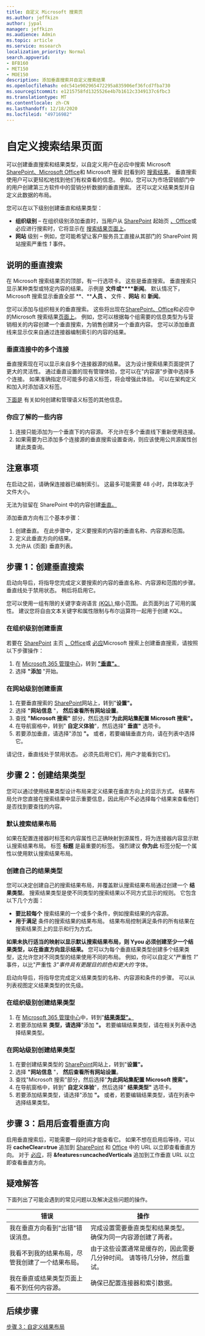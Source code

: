 ```yaml
---
title: 自定义 Microsoft 搜索页
ms.author: jeffkizn
author: jypal
manager: jeffkizn
ms.audience: Admin
ms.topic: article
ms.service: mssearch
localization_priority: Normal
search.appverid:
- BFB160
- MET150
- MOE150
description: 添加垂直搜索并自定义搜索结果
ms.openlocfilehash: edc541e902965472295a835906ef36fcd7fba730
ms.sourcegitcommit: e1215758fd1325526e4b7b1612c3349137c6fbc3
ms.translationtype: MT
ms.contentlocale: zh-CN
ms.lasthandoff: 12/18/2020
ms.locfileid: "49716982"
---
```

# <a name="customize-the-search-results-page"></a>自定义搜索结果页面

可以创建垂直搜索和结果类型，以自定义用户在必应中搜索 Microsoft [SharePoint、Microsoft Office](https://sharepoint.com/)和 Microsoft 搜索 [时](https://office.com)看到的 [搜索结果](https://bing.com)。 垂直搜索使用户可以更轻松地找到他们有权查看的信息。 例如，您可以为市场营销部门中的用户创建第三方软件中的营销分析数据的垂直搜索。 还可以定义结果类型并自定义此数据的布局。  

您可以在以下级别创建垂直和结果类型：

- **组织级别** – 在组织级别添加垂直时，当用户从 [SharePoint](https://sharepoint.com/) 起始页 [、Office](https://office.com)或必应进行搜索时，它将显示在 [搜索结果页面上](https://bing.com)。
- **网站** 级别 – 例如，您可能希望让客户服务员工直接从其部门的 SharePoint 网站搜索严重性 *1* 事件。

## <a name="search-verticals-explained"></a>说明的垂直搜索

在 Microsoft 搜索结果页的顶部，有一行选项卡。 这些是垂直搜索。 垂直搜索只显示某种类型或特定内容的结果。 示例是 **文件或****新闻**。 默认情况下，Microsoft 搜索显示垂直全部 **、****人员** **、** 文件 、**网站** 和 **新闻**。  

您可以添加与组织相关的垂直搜索。 这些将出现在[SharePoint、Office](https://sharepoint.com/)和必应中的[](https://Office.com)Microsoft 搜索结果[页面上](https://bing.com)。 例如，您可以根据每个组需要的信息类型为与营销相关的内容创建一个垂直搜索，为销售创建另一个垂直内容。 您可以添加垂直线来显示仅来自通过连接器编制索引的内容的结果。  

### <a name="multiple-connections-in-a-vertical"></a>垂直连接中的多个连接

垂直搜索现在可以显示来自多个连接器源的结果。 这为设计搜索结果页面提供了更大的灵活性。 通过垂直设置的现有管理体验，您可以在"内容源"步骤中选择多个连接。
如果准确指定尽可能多的语义标签，将会增强此体验。 可以在架构定义和加入时添加语义标签。

[下面是](#configure-connector-step-5-assign-property-labels) 有关如何创建和管理语义标签的其他信息。

### <a name="things-you-should-know"></a>你应了解的一些内容

1. 连接只能添加为一个垂直下的内容源。 不允许在多个垂直线下重新使用连接。
2. 如果需要为已添加多个连接源的垂直搜索设置查询，则应该使用公共源属性创建此类查询。

## <a name="things-to-consider"></a>注意事项

在启动之前，请确保连接器已编制索引。 这最多可能需要 48 小时，具体取决于文件大小。

无法为驻留在 SharePoint 中的内容创建[垂直。](https://sharepoint.com/)

添加垂直方向有三个基本步骤：

1. 创建垂直。 在此步骤中，定义要搜索的内容的垂直名称、内容源和范围。
2. 定义此垂直方向的结果。  
3. 允许从 (页面) 垂直列表。

## <a name="step-1-create-the-search-vertical"></a>步骤 1：创建垂直搜索

启动向导后，将指导您完成定义要搜索的内容的垂直名称、内容源和范围的步骤。 垂直线处于禁用状态。 稍后将启用它。

您可以使用一组有限的关键字查询语言 [ (KQL) ](https://docs.microsoft.com/sharepoint/dev/general-development/keyword-query-language-kql-syntax-reference) 缩小范围。 此页面列出了可用的属性。 建议您将自由文本关键字和属性限制与布尔运算符一起用于创建 KQL。

### <a name="create-a-vertical-at-the-organization-level"></a>在组织级别创建垂直

若要在 [SharePoint](https://sharepoint.com/) 主页 [、Office](https://office.com)或 [必应](https://bing.com)Microsoft 搜索上创建垂直搜索，请按照以下步骤操作：

1. 在 [Microsoft 365 管理中心](https://admin.microsoft.com)，转到 [**"垂直"。**](https://admin.microsoft.com/Adminportal/Home#/MicrosoftSearch/verticals)
2. 选择 **"添加** "开始。  

### <a name="create-a-vertical-at-the-site-level"></a>在网站级别创建垂直

1. 在要垂直搜索的 [SharePoint](https://sharepoint.com/)网站上，转到"**设置"。**
2. 选择 **"网站信息** "， **然后查看所有网站设置**。
3. 查找 **"Microsoft 搜索"** 部分，然后选择"**为此网站集配置 Microsoft 搜索"。**
4. 在导航窗格中，转到" **自定义体验**"，然后选择" **垂直"** 选项卡。
5. 若要添加垂直，请选择"添加 **"。**
  或者，若要编辑垂直方向，请在列表中选择它。

请记住，垂直线处于禁用状态。 必须先启用它们，用户才能看到它们。

## <a name="step-2-create-the-result-types"></a>步骤 2：创建结果类型

您可以通过使用结果类型设计布局来定义结果在垂直方向上的显示方式。 结果布局允许您直接在搜索结果中显示重要信息，因此用户不必选择每个结果来查看他们是否找到要查找的内容。

### <a name="default-search-result-layout"></a>默认搜索结果布局

如果在配置连接器时标签和内容属性已正确映射到源属性，将为连接器内容显示默认搜索结果布局。 标签 **标题** 是最重要的标签。 强烈建议 **你为此** 标签分配一个属性以使用默认搜索结果布局。

### <a name="create-your-own-result-type"></a>创建自己的结果类型

您可以决定创建自己的搜索结果布局，并覆盖默认搜索结果布局通过创建一个 **结果类型**。 搜索结果类型是使不同类型的搜索结果以不同方式显示的规则。 它包含以下几个方面：

- **要比较每个** 搜索结果的一个或多个条件，例如搜索结果的内容源。  
- **用于满足** 条件的搜索结果的结果布局。 结果布局控制满足条件的所有结果在搜索结果页上的显示和行为方式。

**如果未执行适当的映射以显示默认搜索结果布局，则 Yyou 必须创建至少一个结果类型，以在垂直方向显示结果。** 您可以为每个垂直结果类型创建多个结果类型，这允许您对不同类型的结果使用不同的布局。 例如，你可以自定义"严重性 *1"* 事件，以比"严重性 *3"事件具有更醒目的颜色和更大的* 字体。

启动向导后，将指导您完成定义结果类型的名称、内容源和条件的步骤。 可以从列表视图定义结果类型的优先级。
  
### <a name="create-a-result-type-at-the-organization-level"></a>在组织级别创建结果类型

1. 在 [Microsoft 365 管理中心](https://admin.microsoft.com)中，转到"[**结果类型"。**](https://admin.microsoft.com/Adminportal/Home#/MicrosoftSearch/resulttypes)
2. 若要添加结果 **类型，请选择**"添加 **"。** 若要编辑结果类型，请在相关列表中选择结果类型。

### <a name="create-a-results-type-at-the-site-level"></a>在网站级别创建结果类型

1. 在要创建结果类型的 [SharePoint](https://sharepoint.com/)网站上，转到"**设置"。**
2. 选择 **"网站信息** "， **然后查看所有网站设置**。
3. 查找"Microsoft 搜索"部分，然后选择"**为此网站集配置 Microsoft 搜索"。**
4. 在导航窗格中，转到" **自定义体验**"，然后选择" **结果类型"** 选项卡。
5. 若要添加结果类型，请选择"添加 **"。**  或者，若要编辑结果类型，请在列表中选择结果类型。

## <a name="step-3-view-the-vertical-after-its-enabled"></a>步骤 3：启用后查看垂直方向

启用垂直搜索后，可能需要一段时间才能查看它。 如果不想在启用后等待，可以将 **cacheClear=true** 追加到 [SharePoint](https://sharepoint.com/) 和 [Office](https://office.com) 中的 URL 以立即查看垂直方向。 对于 [必应](https://bing.com)，将 **&features=uncachedVerticals** 追加到工作垂直 URL 以立即查看垂直方向。 

## <a name="troubleshooting"></a>疑难解答

下面列出了可能会遇到的常见问题以及解决这些问题的操作。

|错误  |操作  |
|---------|---------|
| 我在垂直方向看到"出错"错误消息。 | 完成设置需要垂直类型和结果类型。 确保为同一内容源创建了两者。 |
| 我看不到我的结果布局，尽管我创建了一个结果布局。 | 由于这些设置通常是缓存的，因此需要几分钟时间。 请等待几分钟，然后重试。        |
| 我在垂直或结果类型页面上看不到任何内容源。 | 确保已配置连接器和索引数据。   |

## <a name="next-steps"></a>后续步骤

[步骤 3：自定义结果布局](customize-results-layout.md)
